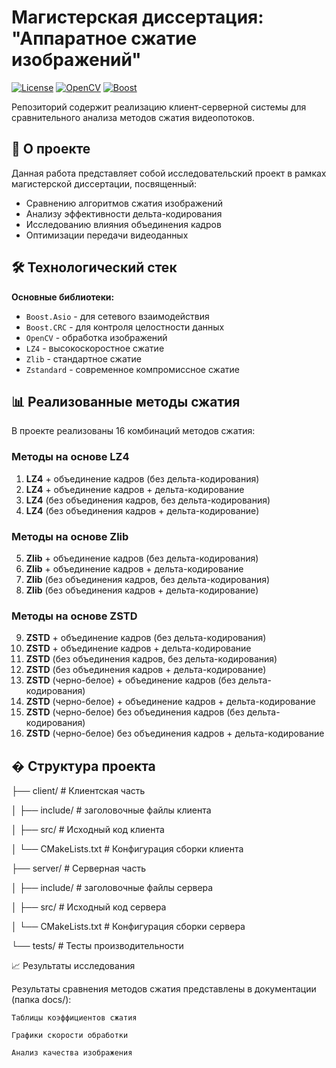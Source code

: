 # Магистерская диссертация: "Аппаратное сжатие изображений"

[![License](https://img.shields.io/badge/license-MIT-blue.svg)](LICENSE)
[![OpenCV](https://img.shields.io/badge/OpenCV-4.5+-green.svg)](https://opencv.org)
[![Boost](https://img.shields.io/badge/Boost-1.75+-yellow.svg)](https://www.boost.org)

Репозиторий содержит реализацию клиент-серверной системы для сравнительного анализа методов сжатия видеопотоков.

## 📌 О проекте

Данная работа представляет собой исследовательский проект в рамках магистерской диссертации, посвященный:
- Сравнению алгоритмов сжатия изображений
- Анализу эффективности дельта-кодирования
- Исследованию влияния объединения кадров
- Оптимизации передачи видеоданных

## 🛠 Технологический стек

**Основные библиотеки:**
- `Boost.Asio` - для сетевого взаимодействия
- `Boost.CRC` - для контроля целостности данных
- `OpenCV` - обработка изображений
- `LZ4` - высокоскоростное сжатие
- `Zlib` - стандартное сжатие
- `Zstandard` - современное компромиссное сжатие

## 📊 Реализованные методы сжатия

В проекте реализованы 16 комбинаций методов сжатия:

### Методы на основе LZ4
1. **LZ4** + объединение кадров (без дельта-кодирования)
2. **LZ4** + объединение кадров + дельта-кодирование
3. **LZ4** (без объединения кадров, без дельта-кодирования)
4. **LZ4** (без объединения кадров + дельта-кодирование)

### Методы на основе Zlib
5. **Zlib** + объединение кадров (без дельта-кодирования)
6. **Zlib** + объединение кадров + дельта-кодирование
7. **Zlib** (без объединения кадров, без дельта-кодирования)
8. **Zlib** (без объединения кадров + дельта-кодирование)

### Методы на основе ZSTD
9. **ZSTD** + объединение кадров (без дельта-кодирования)
10. **ZSTD** + объединение кадров + дельта-кодирование
11. **ZSTD** (без объединения кадров, без дельта-кодирования)
12. **ZSTD** (без объединения кадров + дельта-кодирование)
13. **ZSTD** (черно-белое) + объединение кадров (без дельта-кодирования)
14. **ZSTD** (черно-белое) + объединение кадров + дельта-кодирование
15. **ZSTD** (черно-белое) без объединения кадров (без дельта-кодирования)
16. **ZSTD** (черно-белое) без объединения кадров + дельта-кодирование

## � Структура проекта
├── client/ # Клиентская часть

│ ├── include/ # заголовочные файлы клиента

│ ├── src/ # Исходный код клиента

│ └── CMakeLists.txt # Конфигурация сборки клиента

├── server/ # Серверная часть

│ ├── include/ # заголовочные файлы сервера

│ ├── src/ # Исходный код сервера

│ └── CMakeLists.txt # Конфигурация сборки сервера

└── tests/ # Тесты производительности


📈 Результаты исследования

Результаты сравнения методов сжатия представлены в документации (папка docs/):

    Таблицы коэффициентов сжатия

    Графики скорости обработки

    Анализ качества изображения
